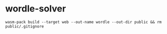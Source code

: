 # wordle-solver

```
wasm-pack build --target web --out-name wordle --out-dir public && rm public/.gitignore
```